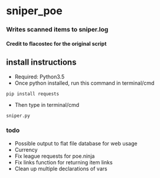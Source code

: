 # sniper_poe
### Writes scanned items to sniper.log
#### Credit to flacostec for the original script

## install instructions
- Required: Python3.5
- Once python installed, run this command in terminal/cmd
```
pip install requests
```
- Then type in terminal/cmd
```
sniper.py
```

### todo
- Possible output to flat file database for web usage
- Currency
- Fix league requests for poe.ninja
- Fix links function for returning item links
- Clean up multiple declarations of vars
